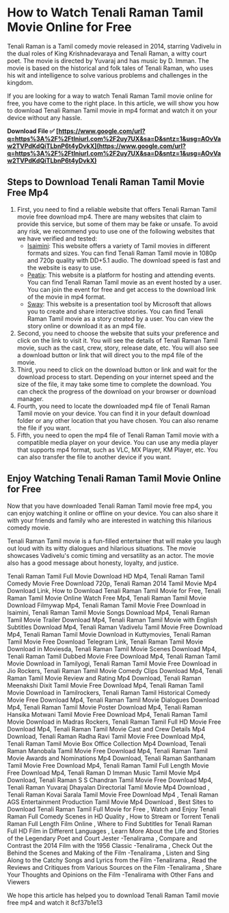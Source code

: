 
 
# How to Watch Tenali Raman Tamil Movie Online for Free
 
Tenali Raman is a Tamil comedy movie released in 2014, starring Vadivelu in the dual roles of King Krishnadevaraya and Tenali Raman, a witty court poet. The movie is directed by Yuvaraj and has music by D. Imman. The movie is based on the historical and folk tales of Tenali Raman, who uses his wit and intelligence to solve various problems and challenges in the kingdom.
 
If you are looking for a way to watch Tenali Raman Tamil movie online for free, you have come to the right place. In this article, we will show you how to download Tenali Raman Tamil movie in mp4 format and watch it on your device without any hassle.
 
**Download File ✅ [https://www.google.com/url?q=https%3A%2F%2Ftlniurl.com%2F2uy7UX&sa=D&sntz=1&usg=AOvVaw2TVPdKdQiTLbnP6t4yDvkX](https://www.google.com/url?q=https%3A%2F%2Ftlniurl.com%2F2uy7UX&sa=D&sntz=1&usg=AOvVaw2TVPdKdQiTLbnP6t4yDvkX)**


 
## Steps to Download Tenali Raman Tamil Movie Free Mp4
 
1. First, you need to find a reliable website that offers Tenali Raman Tamil movie free download mp4. There are many websites that claim to provide this service, but some of them may be fake or unsafe. To avoid any risk, we recommend you to use one of the following websites that we have verified and tested:
    - [Isaimini](https://isaimini.day/thenali/): This website offers a variety of Tamil movies in different formats and sizes. You can find Tenali Raman Tamil movie in 1080p and 720p quality with DD+5.1 audio. The download speed is fast and the website is easy to use.
    - [Peatix](https://peatix.com/group/10500991/view): This website is a platform for hosting and attending events. You can find Tenali Raman Tamil movie as an event hosted by a user. You can join the event for free and get access to the download link of the movie in mp4 format.
    - [Sway](https://sway.office.com/ZdLc4XgOT7vlaVBW): This website is a presentation tool by Microsoft that allows you to create and share interactive stories. You can find Tenali Raman Tamil movie as a story created by a user. You can view the story online or download it as an mp4 file.
2. Second, you need to choose the website that suits your preference and click on the link to visit it. You will see the details of Tenali Raman Tamil movie, such as the cast, crew, story, release date, etc. You will also see a download button or link that will direct you to the mp4 file of the movie.
3. Third, you need to click on the download button or link and wait for the download process to start. Depending on your internet speed and the size of the file, it may take some time to complete the download. You can check the progress of the download on your browser or download manager.
4. Fourth, you need to locate the downloaded mp4 file of Tenali Raman Tamil movie on your device. You can find it in your default download folder or any other location that you have chosen. You can also rename the file if you want.
5. Fifth, you need to open the mp4 file of Tenali Raman Tamil movie with a compatible media player on your device. You can use any media player that supports mp4 format, such as VLC, MX Player, KM Player, etc. You can also transfer the file to another device if you want.

## Enjoy Watching Tenali Raman Tamil Movie Online for Free
 
Now that you have downloaded Tenali Raman Tamil movie free mp4, you can enjoy watching it online or offline on your device. You can also share it with your friends and family who are interested in watching this hilarious comedy movie.
 
Tenali Raman Tamil movie is a fun-filled entertainer that will make you laugh out loud with its witty dialogues and hilarious situations. The movie showcases Vadivelu's comic timing and versatility as an actor. The movie also has a good message about honesty, loyalty, and justice.
 
Tenali Raman Tamil Full Movie Download HD Mp4,  Tenali Raman Tamil Comedy Movie Free Download 720p,  Tenali Raman 2014 Tamil Movie Mp4 Download Link,  How to Download Tenali Raman Tamil Movie for Free,  Tenali Raman Tamil Movie Online Watch Free Mp4,  Tenali Raman Tamil Movie Download Filmywap Mp4,  Tenali Raman Tamil Movie Free Download in Isaimini,  Tenali Raman Tamil Movie Songs Download Mp4,  Tenali Raman Tamil Movie Trailer Download Mp4,  Tenali Raman Tamil Movie with English Subtitles Download Mp4,  Tenali Raman Vadivelu Tamil Movie Free Download Mp4,  Tenali Raman Tamil Movie Download in Kuttymovies,  Tenali Raman Tamil Movie Free Download Telegram Link,  Tenali Raman Tamil Movie Download in Moviesda,  Tenali Raman Tamil Movie Scenes Download Mp4,  Tenali Raman Tamil Dubbed Movie Free Download Mp4,  Tenali Raman Tamil Movie Download in Tamilyogi,  Tenali Raman Tamil Movie Free Download in Jio Rockers,  Tenali Raman Tamil Movie Comedy Clips Download Mp4,  Tenali Raman Tamil Movie Review and Rating Mp4 Download,  Tenali Raman Meenakshi Dixit Tamil Movie Free Download Mp4,  Tenali Raman Tamil Movie Download in Tamilrockers,  Tenali Raman Tamil Historical Comedy Movie Free Download Mp4,  Tenali Raman Tamil Movie Dialogues Download Mp4,  Tenali Raman Tamil Movie Poster Download Mp4,  Tenali Raman Hansika Motwani Tamil Movie Free Download Mp4,  Tenali Raman Tamil Movie Download in Madras Rockers,  Tenali Raman Tamil Full HD Movie Free Download Mp4,  Tenali Raman Tamil Movie Cast and Crew Details Mp4 Download,  Tenali Raman Radha Ravi Tamil Movie Free Download Mp4,  Tenali Raman Tamil Movie Box Office Collection Mp4 Download,  Tenali Raman Manobala Tamil Movie Free Download Mp4,  Tenali Raman Tamil Movie Awards and Nominations Mp4 Download,  Tenali Raman Santhanam Tamil Movie Free Download Mp4,  Tenali Raman Tamil Full Length Movie Free Download Mp4,  Tenali Raman D Imman Music Tamil Movie Mp4 Download,  Tenali Raman S S Chandran Tamil Movie Free Download Mp4,  Tenali Raman Yuvaraj Dhayalan Directorial Tamil Movie Mp4 Download ,  Tenali Raman Kovai Sarala Tamil Movie Free Download Mp4 ,  Tenali Raman AGS Entertainment Production Tamil Movie Mp4 Download ,  Best Sites to Download Tenali Raman Tamil Full Movie for Free ,  Watch and Enjoy Tenali Raman Full Comedy Scenes in HD Quality ,  How to Stream or Torrent Tenali Raman Full Length Film Online ,  Where to Find Subtitles for Tenali Raman Full HD Film in Different Languages ,  Learn More About the Life and Stories of the Legendary Poet and Court Jester -Tenalirama ,  Compare and Contrast the 2014 Film with the 1956 Classic -Tenalirama ,  Check Out the Behind the Scenes and Making of the Film -Tenalirama ,  Listen and Sing Along to the Catchy Songs and Lyrics from the Film -Tenalirama ,  Read the Reviews and Critiques from Various Sources on the Film -Tenalirama ,  Share Your Thoughts and Opinions on the Film -Tenalirama with Other Fans and Viewers
 
We hope this article has helped you to download Tenali Raman Tamil movie free mp4 and watch it
 8cf37b1e13
 
